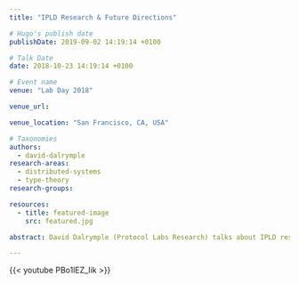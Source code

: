 ```yaml
---
title: "IPLD Research & Future Directions"

# Hugo's publish date
publishDate: 2019-09-02 14:19:14 +0100

# Talk Date
date: 2018-10-23 14:19:14 +0100

# Event name
venue: "Lab Day 2018"

venue_url:

venue_location: "San Francisco, CA, USA"

# Taxonomies
authors:
  - david-dalrymple
research-areas:
  - distributed-systems
  - type-theory
research-groups:

resources:
  - title: featured-image
    src: featured.jpg

abstract: David Dalrymple (Protocol Labs Research) talks about IPLD research at Lab Day 2018.

---
```


{{< youtube PBo1lEZ_Iik >}}

